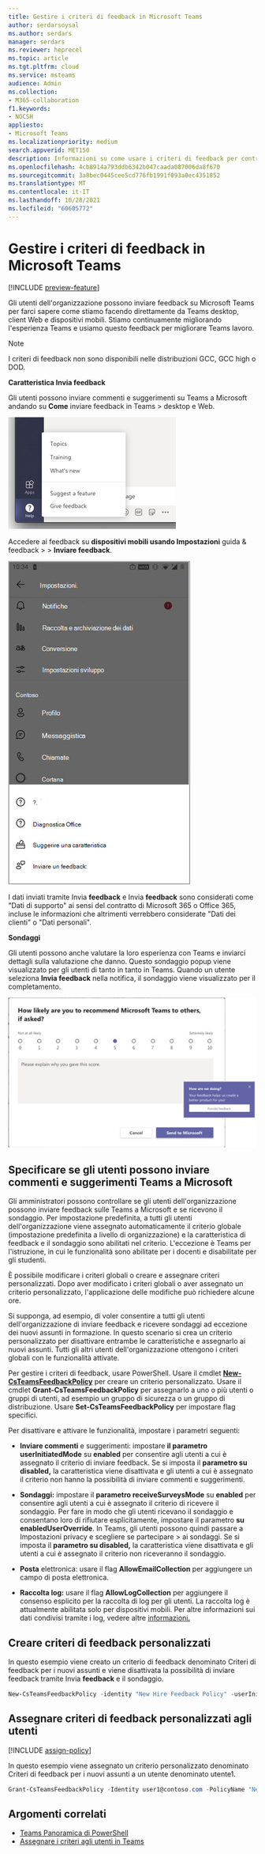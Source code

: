 ```yaml
---
title: Gestire i criteri di feedback in Microsoft Teams
author: serdarsoysal
ms.author: serdars
manager: serdars
ms.reviewer: heprecel
ms.topic: article
ms.tgt.pltfrm: cloud
ms.service: msteams
audience: Admin
ms.collection:
- M365-collaboration
f1.keywords:
- NOCSH
appliesto:
- Microsoft Teams
ms.localizationpriority: medium
search.appverid: MET150
description: Informazioni su come usare i criteri di feedback per controllare se Teams utenti dell'organizzazione possono inviare feedback sulle Teams a Microsoft.
ms.openlocfilehash: 4cb8914a793ddb6342b047caada087006da8f670
ms.sourcegitcommit: 3a8bec0445cee5cd776fb1991f093a0ec4351852
ms.translationtype: MT
ms.contentlocale: it-IT
ms.lasthandoff: 10/28/2021
ms.locfileid: "60605772"
---
```

# <a name="manage-feedback-policies-in-microsoft-teams"></a>Gestire i criteri di feedback in Microsoft Teams

[!INCLUDE [preview-feature](includes/preview-feature.md)]

Gli utenti dell'organizzazione possono inviare feedback su Microsoft Teams per farci sapere come stiamo facendo direttamente da Teams desktop, client Web e dispositivi mobili. Stiamo continuamente migliorando l'esperienza Teams e usiamo questo feedback per migliorare Teams lavoro.

> [!NOTE]
> I criteri di feedback non sono disponibili nelle distribuzioni GCC, GCC high o DOD.

**Caratteristica **Invia feedback****

Gli utenti possono inviare commenti e suggerimenti su Teams a Microsoft andando su **Come** inviare feedback in Teams  >   desktop e Web.


![Opzione Invia feedback in Teams](media/manage-feedback-policies-in-teams-give-feedback.png)

Accedere ai feedback su **dispositivi mobili usando Impostazioni** guida & feedback  >    >  **Inviare feedback**.

![Opzione Invia feedback in Teams su dispositivi mobili](media/feedback3.jpg)

 I dati inviati tramite Invia **feedback** e Invia **feedback** sono considerati come "Dati di supporto" ai sensi del contratto di Microsoft 365 o Office 365, incluse le informazioni che altrimenti verrebbero considerate "Dati dei clienti" o "Dati personali".



**Sondaggi**

Gli utenti possono anche valutare la loro esperienza con Teams e inviarci dettagli sulla valutazione che danno. Questo sondaggio popup viene visualizzato per gli utenti di tanto in tanto in Teams. Quando un utente seleziona **Invia feedback** nella notifica, il sondaggio viene visualizzato per il completamento.

![la notifica e il modulo del sondaggio in Teams.](media/manage-feedback-policies-in-teams-survey.png)

## <a name="set-whether-users-can-send-feedback-about-teams-to-microsoft"></a>Specificare se gli utenti possono inviare commenti e suggerimenti Teams a Microsoft

Gli amministratori possono controllare se gli utenti dell'organizzazione possono inviare feedback sulle Teams a Microsoft e se ricevono il sondaggio. Per impostazione predefinita, a tutti gli utenti dell'organizzazione viene assegnato automaticamente il criterio globale (impostazione predefinita a livello di organizzazione) e la caratteristica di feedback e il sondaggio sono abilitati nel criterio. L'eccezione è Teams per l'istruzione, in cui le funzionalità sono abilitate per i docenti e disabilitate per gli studenti.

È possibile modificare i criteri globali o creare e assegnare criteri personalizzati. Dopo aver modificato i criteri globali o aver assegnato un criterio personalizzato, l'applicazione delle modifiche può richiedere alcune ore.

Si supponga, ad esempio, di voler consentire a tutti gli utenti dell'organizzazione di inviare feedback e ricevere sondaggi ad eccezione dei nuovi assunti in formazione. In questo scenario si crea un criterio personalizzato per disattivare entrambe le caratteristiche e assegnarlo ai nuovi assunti. Tutti gli altri utenti dell'organizzazione ottengono i criteri globali con le funzionalità attivate.  

Per gestire i criteri di feedback, usare PowerShell. Usare il cmdlet [ **New-CsTeamsFeedbackPolicy**](/office365/enterprise/powershell/manage-skype-for-business-online-with-office-365-powershell) per creare un criterio personalizzato. Usare il cmdlet **Grant-CsTeamsFeedbackPolicy** per assegnarlo a uno o più utenti o gruppi di utenti, ad esempio un gruppo di sicurezza o un gruppo di distribuzione. Usare **Set-CsTeamsFeedbackPolicy** per impostare flag specifici.

Per disattivare e attivare le funzionalità, impostare i parametri seguenti:

 - **Inviare commenti** e suggerimenti: impostare **il parametro userInitiatedMode** su **enabled** per consentire agli utenti a cui è assegnato il criterio di inviare feedback. Se si imposta il **parametro su disabled,** la caratteristica viene disattivata e gli utenti a cui è assegnato il criterio non hanno la possibilità di inviare commenti e suggerimenti.

 - **Sondaggi:** impostare il **parametro receiveSurveysMode** su **enabled** per consentire agli utenti a cui è assegnato il criterio di ricevere il sondaggio. Per fare in modo che gli utenti ricevano il sondaggio e consentano loro di rifiutare esplicitamente, impostare il parametro **su enabledUserOverride**. In Teams, gli utenti possono quindi passare a Impostazioni privacy e scegliere se partecipare  >   ai sondaggi. Se si imposta il **parametro su disabled,** la caratteristica viene disattivata e gli utenti a cui è assegnato il criterio non riceveranno il sondaggio.

 - **Posta** elettronica: usare il flag **AllowEmailCollection** per aggiungere un campo di posta elettronica.
 - **Raccolta log:** usare il flag **AllowLogCollection** per aggiungere il consenso esplicito per la raccolta di log per gli utenti. La raccolta log è attualmente abilitata solo per dispositivi mobili. Per altre informazioni sui dati condivisi tramite i log, vedere altre [informazioni.](https://go.microsoft.com/fwlink/?linkid=2168178)

## <a name="create-a-custom-feedback-policy"></a>Creare criteri di feedback personalizzati

In questo esempio viene creato un criterio di feedback denominato Criteri di feedback per i nuovi assunti e viene disattivata la possibilità di inviare feedback tramite Invia **feedback** e il sondaggio.

```PowerShell
New-CsTeamsFeedbackPolicy -identity "New Hire Feedback Policy" -userInitiatedMode disabled -receiveSurveysMode disabled
```

## <a name="assign-a-custom-feedback-policy-to-users"></a>Assegnare criteri di feedback personalizzati agli utenti

[!INCLUDE [assign-policy](includes/assign-policy.md)]

In questo esempio viene assegnato un criterio personalizzato denominato Criteri di feedback per i nuovi assunti a un utente denominato utente1.

```PowerShell
Grant-CsTeamsFeedbackPolicy -Identity user1@contoso.com -PolicyName "New Hire Feedback Policy"
```

## <a name="related-topics"></a>Argomenti correlati

- [Teams Panoramica di PowerShell](teams-powershell-overview.md)
- [Assegnare i criteri agli utenti in Teams](policy-assignment-overview.md)
